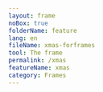 ```yaml
---
layout: frame
noBox: true
folderName: feature
lang: en
fileName: xmas-forframes
tool: The frame
permalink: /xmas
featureName: xmas
category: Frames
---
```

